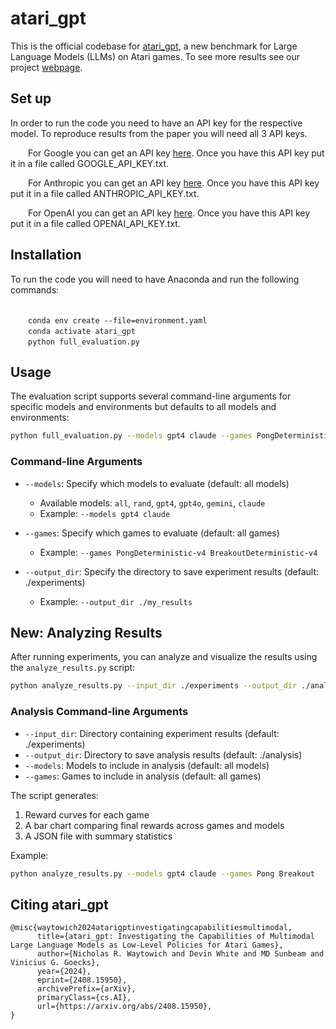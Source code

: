 # atari_gpt

This is the official codebase for [atari_gpt](https://arxiv.org/pdf/2408.15950), a new benchmark for Large Language Models (LLMs) on Atari games. To see more results see our project [webpage](https://dev1nw.github.io/atari_gpt/).

## Set up

In order to run the code you need to have an API key for the respective model. To reproduce results from the paper you will need all 3 API keys.

&ensp;&ensp;&ensp;&ensp;For Google you can get an API key [here](https://ai.google.dev). Once you have this API key put it in a file called GOOGLE_API_KEY.txt.


&ensp;&ensp;&ensp;&ensp;For Anthropic you can get an API key [here](https://www.anthropic.com/api). Once you have this API key put it in a file called ANTHROPIC_API_KEY.txt.

&ensp;&ensp;&ensp;&ensp;For OpenAI you can get an API key [here](https://openai.com/api/). Once you have this API key put it in a file called OPENAI_API_KEY.txt.


## Installation

To run the code you will need to have Anaconda and run the following commands:

<br>&ensp;&ensp;&ensp;&ensp;`conda env create --file=environment.yaml`
<br>&ensp;&ensp;&ensp;&ensp;`conda activate atari_gpt`
<br>&ensp;&ensp;&ensp;&ensp;`python full_evaluation.py`

## Usage

The evaluation script supports several command-line arguments for specific models and environments but defaults to all models and environments:

```bash
python full_evaluation.py --models gpt4 claude --games PongDeterministic-v4 BreakoutDeterministic-v4
```

### Command-line Arguments

- `--models`: Specify which models to evaluate (default: all models)
  - Available models: `all`, `rand`, `gpt4`, `gpt4o`, `gemini`, `claude`
  - Example: `--models gpt4 claude`

- `--games`: Specify which games to evaluate (default: all games)
  - Example: `--games PongDeterministic-v4 BreakoutDeterministic-v4`

- `--output_dir`: Specify the directory to save experiment results (default: ./experiments)
  - Example: `--output_dir ./my_results`

## New: Analyzing Results

After running experiments, you can analyze and visualize the results using the `analyze_results.py` script:

```bash
python analyze_results.py --input_dir ./experiments --output_dir ./analysis
```

### Analysis Command-line Arguments

- `--input_dir`: Directory containing experiment results (default: ./experiments)
- `--output_dir`: Directory to save analysis results (default: ./analysis)
- `--models`: Models to include in analysis (default: all models)
- `--games`: Games to include in analysis (default: all games)

The script generates:
1. Reward curves for each game
2. A bar chart comparing final rewards across games and models
3. A JSON file with summary statistics

Example:
```bash
python analyze_results.py --models gpt4 claude --games Pong Breakout
```

## Citing atari_gpt 

```
@misc{waytowich2024atarigptinvestigatingcapabilitiesmultimodal,
      title={atari_gpt: Investigating the Capabilities of Multimodal Large Language Models as Low-Level Policies for Atari Games}, 
      author={Nicholas R. Waytowich and Devin White and MD Sunbeam and Vinicius G. Goecks},
      year={2024},
      eprint={2408.15950},
      archivePrefix={arXiv},
      primaryClass={cs.AI},
      url={https://arxiv.org/abs/2408.15950}, 
}
```